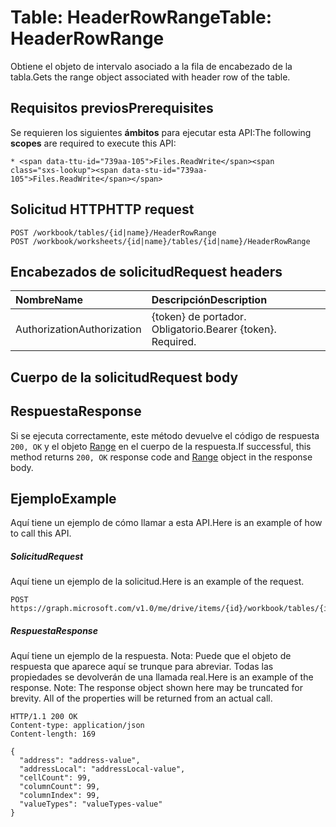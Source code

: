 # <a name="table-headerrowrange"></a><span data-ttu-id="739aa-101">Table: HeaderRowRange</span><span class="sxs-lookup"><span data-stu-id="739aa-101">Table: HeaderRowRange</span></span>

<span data-ttu-id="739aa-102">Obtiene el objeto de intervalo asociado a la fila de encabezado de la tabla.</span><span class="sxs-lookup"><span data-stu-id="739aa-102">Gets the range object associated with header row of the table.</span></span>
## <a name="prerequisites"></a><span data-ttu-id="739aa-103">Requisitos previos</span><span class="sxs-lookup"><span data-stu-id="739aa-103">Prerequisites</span></span>
<span data-ttu-id="739aa-104">Se requieren los siguientes **ámbitos** para ejecutar esta API:</span><span class="sxs-lookup"><span data-stu-id="739aa-104">The following **scopes** are required to execute this API:</span></span> 

    * <span data-ttu-id="739aa-105">Files.ReadWrite</span><span class="sxs-lookup"><span data-stu-id="739aa-105">Files.ReadWrite</span></span>

## <a name="http-request"></a><span data-ttu-id="739aa-106">Solicitud HTTP</span><span class="sxs-lookup"><span data-stu-id="739aa-106">HTTP request</span></span>
<!-- { "blockType": "ignored" } -->
```http
POST /workbook/tables/{id|name}/HeaderRowRange
POST /workbook/worksheets/{id|name}/tables/{id|name}/HeaderRowRange

```
## <a name="request-headers"></a><span data-ttu-id="739aa-107">Encabezados de solicitud</span><span class="sxs-lookup"><span data-stu-id="739aa-107">Request headers</span></span>
| <span data-ttu-id="739aa-108">Nombre</span><span class="sxs-lookup"><span data-stu-id="739aa-108">Name</span></span>       | <span data-ttu-id="739aa-109">Descripción</span><span class="sxs-lookup"><span data-stu-id="739aa-109">Description</span></span>|
|:---------------|:----------|
| <span data-ttu-id="739aa-110">Authorization</span><span class="sxs-lookup"><span data-stu-id="739aa-110">Authorization</span></span>  | <span data-ttu-id="739aa-p101">{token} de portador. Obligatorio.</span><span class="sxs-lookup"><span data-stu-id="739aa-p101">Bearer {token}. Required.</span></span> |


## <a name="request-body"></a><span data-ttu-id="739aa-113">Cuerpo de la solicitud</span><span class="sxs-lookup"><span data-stu-id="739aa-113">Request body</span></span>

## <a name="response"></a><span data-ttu-id="739aa-114">Respuesta</span><span class="sxs-lookup"><span data-stu-id="739aa-114">Response</span></span>

<span data-ttu-id="739aa-115">Si se ejecuta correctamente, este método devuelve el código de respuesta `200, OK` y el objeto [Range](../resources/range.md) en el cuerpo de la respuesta.</span><span class="sxs-lookup"><span data-stu-id="739aa-115">If successful, this method returns `200, OK` response code and [Range](../resources/range.md) object in the response body.</span></span>

## <a name="example"></a><span data-ttu-id="739aa-116">Ejemplo</span><span class="sxs-lookup"><span data-stu-id="739aa-116">Example</span></span>
<span data-ttu-id="739aa-117">Aquí tiene un ejemplo de cómo llamar a esta API.</span><span class="sxs-lookup"><span data-stu-id="739aa-117">Here is an example of how to call this API.</span></span>
##### <a name="request"></a><span data-ttu-id="739aa-118">Solicitud</span><span class="sxs-lookup"><span data-stu-id="739aa-118">Request</span></span>
<span data-ttu-id="739aa-119">Aquí tiene un ejemplo de la solicitud.</span><span class="sxs-lookup"><span data-stu-id="739aa-119">Here is an example of the request.</span></span>
<!-- {
  "blockType": "request",
  "name": "table_headerrowrange"
}-->
```http
POST https://graph.microsoft.com/v1.0/me/drive/items/{id}/workbook/tables/{id|name}/HeaderRowRange
```

##### <a name="response"></a><span data-ttu-id="739aa-120">Respuesta</span><span class="sxs-lookup"><span data-stu-id="739aa-120">Response</span></span>
<span data-ttu-id="739aa-p102">Aquí tiene un ejemplo de la respuesta. Nota: Puede que el objeto de respuesta que aparece aquí se trunque para abreviar. Todas las propiedades se devolverán de una llamada real.</span><span class="sxs-lookup"><span data-stu-id="739aa-p102">Here is an example of the response. Note: The response object shown here may be truncated for brevity. All of the properties will be returned from an actual call.</span></span>
<!-- {
  "blockType": "response",
  "truncated": true,
  "@odata.type": "microsoft.graph.range"
} -->
```http
HTTP/1.1 200 OK
Content-type: application/json
Content-length: 169

{
  "address": "address-value",
  "addressLocal": "addressLocal-value",
  "cellCount": 99,
  "columnCount": 99,
  "columnIndex": 99,
  "valueTypes": "valueTypes-value"
}
```

<!-- uuid: 8fcb5dbc-d5aa-4681-8e31-b001d5168d79
2015-10-25 14:57:30 UTC -->
<!-- {
  "type": "#page.annotation",
  "description": "Table: HeaderRowRange",
  "keywords": "",
  "section": "documentation",
  "tocPath": ""
}-->